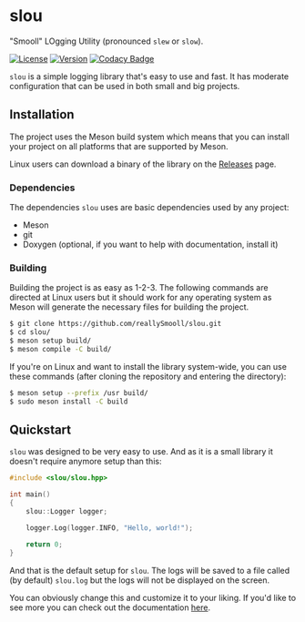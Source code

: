 # slou
"Smooll" LOgging Utility (pronounced `slew` or `slow`).

[![License](https://img.shields.io/static/v1?label=License&message=MIT&color=informational)](https://www.github.com/reallySmooll/slou/blob/master/README.md)
[![Version](https://img.shields.io/static/v1?label=Version&message=v1.0.0&color=informational)](https://www.github.com/reallySmooll/slou/blob/master/CHANGELOG.md)
[![Codacy Badge](https://app.codacy.com/project/badge/Grade/30c92ecea05f43a98c67c947f61bbcd3)](https://www.codacy.com/gh/reallySmooll/slou/dashboard?utm_source=github.com&amp;utm_medium=referral&amp;utm_content=reallySmooll/slou&amp;utm_campaign=Badge_Grade)

`slou` is a simple logging library that's easy to use and fast. It has moderate configuration that can be used in both small and big projects.

## Installation
The project uses the Meson build system which means that you can install your project on all platforms that are supported by Meson.

Linux users can download a binary of the library on the [Releases](https://www.github.com/reallySmooll/slou/releases) page.

### Dependencies
The dependencies `slou` uses are basic dependencies used by any project:

- Meson
- git
- Doxygen (optional, if you want to help with documentation, install it)

### Building
Building the project is as easy as 1-2-3. The following commands are directed at Linux users but it should work for any operating system as Meson will generate the necessary files for building the project.

```bash
$ git clone https://github.com/reallySmooll/slou.git
$ cd slou/
$ meson setup build/
$ meson compile -C build/
```

If you're on Linux and want to install the library system-wide, you can use these commands (after cloning the repository and entering the directory):

```bash
$ meson setup --prefix /usr build/
$ sudo meson install -C build
```

## Quickstart
`slou` was designed to be very easy to use. And as it is a small library it doesn't require anymore setup than this:

```cpp
#include <slou/slou.hpp>

int main()
{
    slou::Logger logger;

    logger.Log(logger.INFO, "Hello, world!");

    return 0;
}
```

And that is the default setup for `slou`. The logs will be saved to a file called (by default) `slou.log` but the logs will not be displayed on the screen.

You can obviously change this and customize it to your liking. If you'd like to see more you can check out the documentation [here](https://reallysmooll.github.io/slou-docs).
